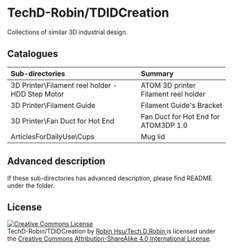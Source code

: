 
# TechD-Robin/TDIDCreation

Collections of similar 3D industrial design.

## Catalogues

| Sub-directories | Summary |
| :----- | :--- |
| 3D Printer\Filament reel holder - HDD Step Motor | ATOM 3D printer Filament reel holder  |
| 3D Printer\Filament Guide                        | Filament Guide's Bracket              |
| 3D Printer\Fan Duct for Hot End                  | Fan Duct for Hot End for ATOM3DP 1.0  |
| ArticlesForDailyUse\Cups | Mug lid  |



## Advanced description

If these sub-directories has advanced description, please find README under the folder.



## License

<a rel="license" href="http://creativecommons.org/licenses/by-sa/4.0/"><img alt="Creative Commons License" style="border-width:0" src="https://i.creativecommons.org/l/by-sa/4.0/88x31.png" /></a><br /> 
<span xmlns:dct="http://purl.org/dc/terms/" property="dct:title"> TechD-Robin/TDIDCreation </span> by <a xmlns:cc="http://creativecommons.org/ns#" href="https://github.com/TechD-Robin" property="cc:attributionName" rel="cc:attributionURL"> Robin Hsu/Tech.D.Robin </a> 
is licensed under the 
<a rel="license" href="http://creativecommons.org/licenses/by-sa/4.0/">Creative Commons Attribution-ShareAlike 4.0 International License</a>. 


